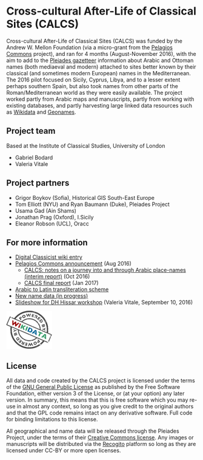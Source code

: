 # Cross-cultural After-Life of Classical Sites (CALCS)

Cross-cultural After-Life of Classical Sites (CALCS) was funded by the Andrew W. Mellon Foundation (via a micro-grant from the [Pelagios Commons](http://commons.pelagios.org/) project), and ran for 4 months (August-November 2016), with the aim to add to the [Pleiades gazetteer](http://pleiades.stoa.org/) information about Arabic and Ottoman names (both mediaeval and modern) attached to sites better known by their classical (and sometimes modern European) names in the Mediterranean. The 2016 pilot focused on Sicily, Cyprus, Libya, and to a lesser extent perhaps southern Spain, but also took names from other parts of the Roman/Mediterranean world as they were easily available. The project worked partly from Arabic maps and manuscripts, partly from working with existing databases, and partly harvesting large linked data resources such as [Wikidata](http://www.wikidata.org/) and [Geonames](http://www.geonames.org/).

## Project team

Based at the Institute of Classical Studies, University of London
 * Gabriel Bodard
 * Valeria Vitale

## Project partners

 * Grigor Boykov (Sofia), Historical GIS South-East Europe
 * Tom Elliott (NYU) and Ryan Baumann (Duke), Pleiades Project 
 * Usama Gad (Ain Shams)
 * Jonathan Prag (Oxford), I.Sicily
 * Eleanor Robson (UCL), Oracc

## For more information

 * [Digital Classicist wiki entry](https://wiki.digitalclassicist.org/Cross-cultural_After-Life_of_Classical_Sites)
 * [Pelagios Commons announcement](http://web.archive.org/web/20191222032110/http://commons.pelagios.org/2016/08/cross-cultural-after-life-of-classical-sites/) (Aug 2016)
   * [CALCS: notes on a journey into and through Arabic place-names (interim report)](http://web.archive.org/web/20191209095712/http://commons.pelagios.org/2016/10/calcs-notes-on-a-journey-into-and-through-arabic-place-names/) (Oct 2016)
   * [CALCS final report](http://web.archive.org/web/20191222025334/http://commons.pelagios.org/2017/01/calcs-final-report/) (Jan 2017)
 * [Arabic to Latin transliteration scheme](https://docs.google.com/spreadsheets/d/1714vPGnYgpLZfyAwVrpGlODThdkXTsPpbClAs0udLe8)
 * [New name data (in progress)](https://docs.google.com/spreadsheets/d/1KBa5OqOL5cxIfR1i_Mr2oex8KiLkX0QegR4HYImN7NE)
 * [Slideshow for DH Hissar workshop](https://docs.google.com/presentation/d/1IgqPkQ-OgqgrWWmDdx2ax-77HAdtGYHEjFt96FJicts/present) (Valeria Vitale, September 10, 2016)
 
![Powered by Wikidata](120px-Wikidata_stamp.png)

## License

All data and code created by the CALCS project is licensed under the terms of the [GNU General Public License](http://www.gnu.org/licenses/) as published by the Free Software Foundation, either version 3 of the License, or (at your option) any later version. In summary, this means that this is free software which you may re-use in almost any context, so long as you give credit to the original authors and that the GPL code remains intact on any derivative software. Full code for binding limitations to this license.

All geographical and name data will be released through the Pleiades Project, under the terms of their [Creative Commons license](http://creativecommons.org/licenses/by/3.0/us/). Any images or manuscripts will be distributed via the [Recogito](http://pelagios.org/recogito/?collection=early+islamic) platform so long as they are licensed under CC-BY or more open licenses.
